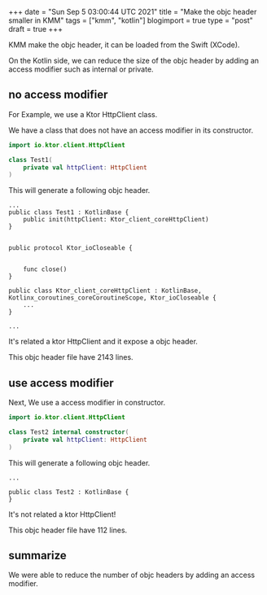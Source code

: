 +++
date = "Sun Sep  5 03:00:44 UTC 2021"
title = "Make the objc header smaller in KMM"
tags = ["kmm", "kotlin"]
blogimport = true
type = "post"
draft = true
+++

KMM make the objc header, it can be loaded from the Swift (XCode).

On the Kotlin side, we can reduce the size of the objc header by adding an access modifier such as internal or private.

## no access modifier

For Example, we use a Ktor HttpClient class.

We have a class that does not have an access modifier in its constructor.

```kotlin
import io.ktor.client.HttpClient

class Test1(
    private val httpClient: HttpClient
)
```


This will generate a following objc header.

```text
...
public class Test1 : KotlinBase {
    public init(httpClient: Ktor_client_coreHttpClient)
}


public protocol Ktor_ioCloseable {


    func close()
}

public class Ktor_client_coreHttpClient : KotlinBase, Kotlinx_coroutines_coreCoroutineScope, Ktor_ioCloseable {
    ...
}

...
```

It's related a ktor HttpClient and it expose a objc header.

This objc header file have 2143 lines.

## use access modifier

Next, We use a access modifier in constructor.

```kotlin
import io.ktor.client.HttpClient

class Test2 internal constructor(
    private val httpClient: HttpClient
)
```

This will generate a following objc header.


```text
...

public class Test2 : KotlinBase {
}
```

It's not related a ktor HttpClient!

This objc header file have 112 lines.

## summarize

We were able to reduce the number of objc headers by adding an access modifier.
